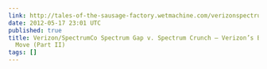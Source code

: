 ```yaml
---
link: http://tales-of-the-sausage-factory.wetmachine.com/verizonspectrumco-spectrum-gap-v-spectrum-crunch-verizons-brilliant-aikido-move-part-ii/
date: 2012-05-17 23:01 UTC
published: true
title: Verizon/SpectrumCo Spectrum Gap v. Spectrum Crunch — Verizon’s Brilliant Aikido
  Move (Part II)
tags: []
---
```



